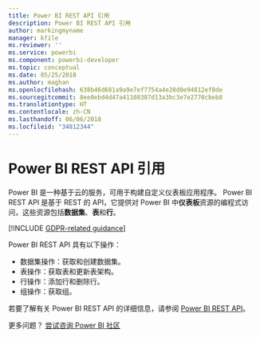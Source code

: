 ```yaml
---
title: Power BI REST API 引用
description: Power BI REST API 引用
author: markingmyname
manager: kfile
ms.reviewer: ''
ms.service: powerbi
ms.component: powerbi-developer
ms.topic: conceptual
ms.date: 05/25/2018
ms.author: maghan
ms.openlocfilehash: 638b46d681a9a9e7ef7754a4e28d0e94812ef8de
ms.sourcegitcommit: 8ee0ebd4d47a41108387d13a3bc3e7e2770cbeb8
ms.translationtype: HT
ms.contentlocale: zh-CN
ms.lasthandoff: 06/06/2018
ms.locfileid: "34812344"
---
```

# <a name="power-bi-rest-api-reference"></a>Power BI REST API 引用
Power BI 是一种基于云的服务，可用于构建自定义仪表板应用程序。 Power BI REST API 是基于 REST 的 API，它提供对 Power BI 中**仪表板**资源的编程式访问，这些资源包括**数据集**、**表**和**行**。

[!INCLUDE [GDPR-related guidance](../includes/gdpr-hybrid-note.md)]

Power BI REST API 具有以下操作：

* 数据集操作：获取和创建数据集。
* 表操作：获取表和更新表架构。
* 行操作：添加行和删除行。
* 组操作：获取组。

若要了解有关 Power BI REST API 的详细信息，请参阅 [Power BI REST API](https://docs.microsoft.com/rest/api/power-bi/)。

更多问题？ [尝试咨询 Power BI 社区](http://community.powerbi.com/)

